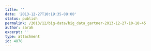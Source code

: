```yaml
---
title: ''
date: '2013-12-27T10:19:35-08:00'
status: publish
permalink: /2013/12/big-data/big_data_gartner-2013-12-27-10-18-45
author: sarah
excerpt: ''
type: attachment
id: 4878
---
```

<!DOCTYPE html PUBLIC "-//W3C//DTD HTML 4.0 Transitional//EN" "http://www.w3.org/TR/REC-html40/loose.dtd">
<?xml encoding="UTF-8">
